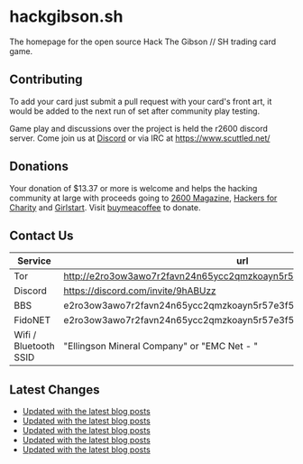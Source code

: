 # hackgibson.sh
The homepage for the open source Hack The Gibson // SH trading card game.


## Contributing

To add your card just submit a pull request with your card's front art, it would be added to the next run of set after community play testing.

Game play and discussions over the project is held the r2600 discord server. Come join us at [Discord](https://discord.com/invite/9hABUzz) or via IRC at https://www.scuttled.net/


## Donations

Your donation of $13.37 or more is welcome and helps the hacking community at large with proceeds going to [2600 Magazine](https://2600.com/), [Hackers for Charity](https://hackersforcharity.org) and [Girlstart](https://girlstart.org).  Visit [buymeacoffee](https://www.buymeacoffee.com/hackgibson.sh) to donate.


## Contact Us

Service | url
-|-
Tor | http://e2ro3ow3awo7r2favn24n65ycc2qmzkoayn5r57e3f56nvjwdcgg32ad.onion
Discord | https://discord.com/invite/9hABUzz
BBS | e2ro3ow3awo7r2favn24n65ycc2qmzkoayn5r57e3f56nvjwdcgg32ad.onion:23
FidoNET | e2ro3ow3awo7r2favn24n65ycc2qmzkoayn5r57e3f56nvjwdcgg32ad.onion:24554
Wifi / Bluetooth SSID | "Ellingson Mineral Company" or "EMC Net - <fidonet address>"

## Latest Changes
<!-- BLOG-POST-LIST:START -->
- [Updated with the latest blog posts](https://github.com/DFW2600/hackgibson.sh/commit/47c7621d5b137fade0dff1c1a17f5c310d05ff5f)
- [Updated with the latest blog posts](https://github.com/DFW2600/hackgibson.sh/commit/936cc01477ac6634a237607b4a62fe958a4e7843)
- [Updated with the latest blog posts](https://github.com/DFW2600/hackgibson.sh/commit/b8933ae694da41914a56d6c673c162529367792b)
- [Updated with the latest blog posts](https://github.com/DFW2600/hackgibson.sh/commit/f55eed71eb8af9d6bb5e4663fd8ad553e66aead2)
- [Updated with the latest blog posts](https://github.com/DFW2600/hackgibson.sh/commit/60f24ba38cf80ba7075f813a8d7d7875348f2856)
<!-- BLOG-POST-LIST:END -->
